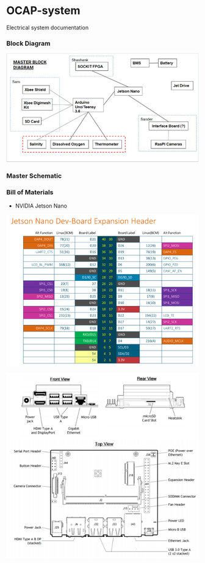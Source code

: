 # OCAP-system
Electrical system documentation

### Block Diagram
![Master Block Diagram](https://github.com/sbansal22/OCAP-system/blob/main/docs/Master%20Block%20Diagram.JPG)

### Master Schematic

### Bill of Materials
* NVIDIA Jetson Nano

![Pinout list](https://github.com/sbansal22/OCAP-system/blob/main/docs/jetson-nano-pinout.png)

![Port List](https://github.com/sbansal22/OCAP-system/blob/main/docs/jetson-nano-ports.png)

